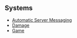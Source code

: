 ## Systems
* [Automatic Server Messaging](#Automatic_Server_Messaging)
* [Damage](#Damage)
* [Game](#Game)
